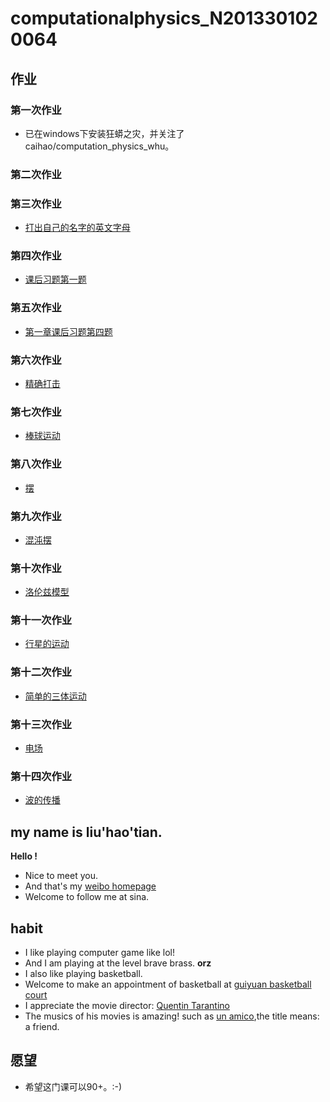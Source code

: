 # computationalphysics_N2013301020064

## 作业
### 第一次作业
 - 已在windows下安装狂蟒之灾，并关注了caihao/computation_physics_whu。

### 第二次作业

### 第三次作业
 - [打出自己的名字的英文字母](https://github.com/dHSk/computationalphysics_N2013301020064/blob/master/%E7%AC%AC%E4%B8%89%E6%AC%A1%E4%BD%9C%E4%B8%9A.md)

### 第四次作业
 - [课后习题第一题](https://github.com/dHSk/computationalphysics_N2013301020064/blob/master/homework/4/%E7%AC%AC%E5%9B%9B%E6%AC%A1%E4%BD%9C%E4%B8%9A.md)

### 第五次作业
 - [第一章课后习题第四题](https://github.com/dHSk/computationalphysics_N2013301020064/blob/master/homework/5/%E7%AC%AC%E4%BA%94%E6%AC%A1%E4%BD%9C%E4%B8%9A.md)

### 第六次作业
 - [精确打击](https://github.com/dHSk/computationalphysics_N2013301020064/blob/master/homework/6th/%E7%AC%AC%E5%85%AD%E6%AC%A1%E4%BD%9C%E4%B8%9A.md)

### 第七次作业
 - [棒球运动](https://github.com/dHSk/computationalphysics_N2013301020064/blob/master/homework/7th/%E7%AC%AC%E4%B8%83%E6%AC%A1%E4%BD%9C%E4%B8%9A.md)

### 第八次作业
 - [摆](https://github.com/dHSk/computationalphysics_N2013301020064/blob/master/homework/8th/%E7%AC%AC%E5%85%AB%E6%AC%A1%E4%BD%9C%E4%B8%9A.md)

### 第九次作业
 - [混沌摆](https://www.zybuluo.com/2013301020064/note/407420)

### 第十次作业
 - [洛伦兹模型](https://www.zybuluo.com/2013301020064/note/399987)

### 第十一次作业
 - [行星的运动](https://www.zybuluo.com/2013301020064/note/407435)

### 第十二次作业
 - [简单的三体运动](https://www.zybuluo.com/2013301020064/note/411041)

### 第十三次作业
 - [电场](https://www.zybuluo.com/2013301020064/note/411242)

### 第十四次作业
 - [波的传播](https://www.zybuluo.com/2013301020064/note/412386)

## my name is liu'hao'tian.
**Hello !**
- Nice to meet you.
- And that's my [weibo homepage](http://weibo.com/1807414551/profile?topnav=1&wvr=6&is_all=1) 
- Welcome to follow me at sina.

## habit
 - I like playing computer game like lol!
 - And I am playing at the level brave brass. **orz**
 - I also like playing basketball.
 - Welcome to make an appointment of basketball at [guiyuan basketball court](http://map.baidu.com/?newmap=1&s=inf%26uid%3Df757e6ee82ff5d17270bd0b7%26wd%3D%E6%AD%A6%E6%B1%89%E5%A4%A7%E5%AD%A6%E6%A1%82%E5%9B%AD%26all%3D1%26c%3D218&from=alamap&tpl=map_singlepoint)
 - I appreciate the movie director: [Quentin Tarantino](http://baike.baidu.com/link?url=LlnvUKAkUEBHkdpiROD1KyCo8fztgC0eexW4VfgUQ3TMuRGj8vpKr-IDJxm3LIrbKCRWUYeVpHAxJpen05BdEa)
 - The musics of his movies is amazing! such as [un amico](http://music.163.com/#/song?id=5041747),the title means: a friend.
 
## 愿望
- 希望这门课可以90+。:-)
